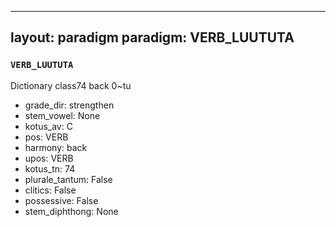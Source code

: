 
---
layout: paradigm
paradigm: VERB_LUUTUTA
---
### ` VERB_LUUTUTA `

Dictionary class74 back 0~tu
* grade_dir: strengthen
* stem_vowel: None
* kotus_av: C
* pos: VERB
* harmony: back
* upos: VERB
* kotus_tn: 74
* plurale_tantum: False
* clitics: False
* possessive: False
* stem_diphthong: None

